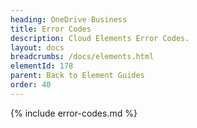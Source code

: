 ```yaml
---
heading: OneDrive Business
title: Error Codes
description: Cloud Elements Error Codes.
layout: docs
breadcrumbs: /docs/elements.html
elementId: 178
parent: Back to Element Guides
order: 40
---
```


{% include error-codes.md %}
